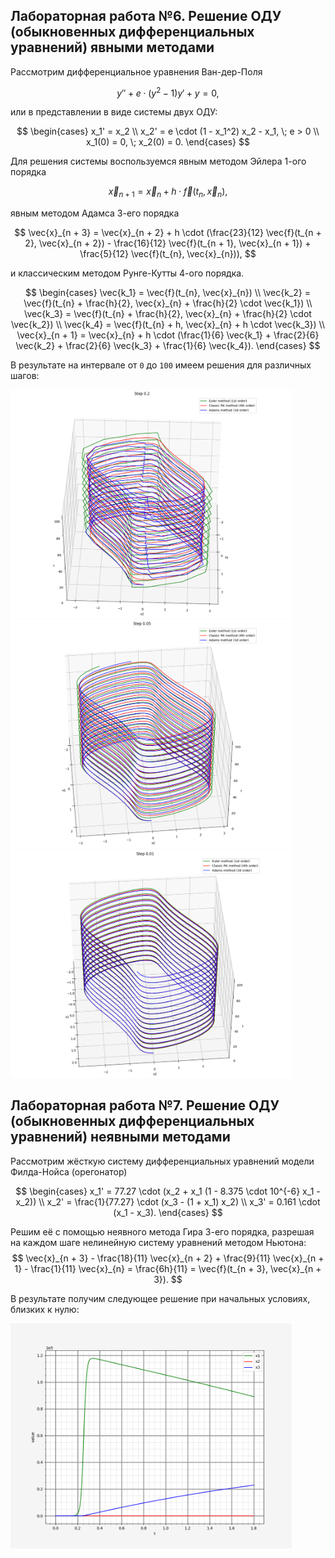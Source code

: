 ## Лабораторная работа №6. Решение ОДУ (обыкновенных дифференциальных уравнений) явными методами

Рассмотрим дифференциальное уравнения Ван-дер-Поля

$$
y'' + e \cdot (y^2 - 1) y' + y = 0,
$$

или в представлении в виде системы двух ОДУ:

$$
\begin{cases}
    x_1' = x_2 \\
    x_2' = e \cdot (1 - x_1^2) x_2 - x_1, \; e > 0 \\
    x_1(0) = 0, \; x_2(0) = 0.
\end{cases}
$$

Для решения системы воспользуемся явным методом Эйлера 1-ого порядка

$$
\vec{x}_{n + 1} = \vec{x}_{n} + h \cdot \vec{f}(t_{n}, \vec{x}_{n}),
$$

явным методом Адамса 3-его порядка

$$
\vec{x}_{n + 3} = \vec{x}_{n + 2} + h \cdot (\frac{23}{12} \vec{f}(t_{n + 2}, \vec{x}_{n + 2}) -
\frac{16}{12} \vec{f}(t_{n + 1}, \vec{x}_{n + 1}) + \frac{5}{12} \vec{f}(t_{n}, \vec{x}_{n})),
$$

и классическим методом Рунге-Кутты 4-ого порядка.

$$
\begin{cases}
    \vec{k_1} = \vec{f}(t_{n}, \vec{x}_{n}) \\
    \vec{k_2} = \vec{f}(t_{n} + \frac{h}{2}, \vec{x}_{n} + \frac{h}{2} \cdot \vec{k_1}) \\
    \vec{k_3} = \vec{f}(t_{n} + \frac{h}{2}, \vec{x}_{n} + \frac{h}{2} \cdot \vec{k_2}) \\
    \vec{k_4} = \vec{f}(t_{n} + h, \vec{x}_{n} + h \cdot \vec{k_3}) \\
    \vec{x}_{n + 1} = \vec{x}_{n} + h \cdot (\frac{1}{6} \vec{k_1} + \frac{2}{6} \vec{k_2} + 
    \frac{2}{6} \vec{k_3} + \frac{1}{6} \vec{k_4}).
\end{cases}
$$

В результате на интервале от `0` до `100` имеем решения для различных шагов:

<img src="images/lab1_step_0.2.png" width=450 class="center">
<img src="images/lab1_step_0.05.png" width=450 class="center">
<img src="images/lab1_step_0.01.png" width=450 class="center">

## Лабораторная работа №7. Решение ОДУ (обыкновенных дифференциальных уравнений) неявными методами

Рассмотрим жёсткую систему дифференциальных уравнений модели Филда-Нойса (орегонатор)

$$
\begin{cases}
    x_1' = 77.27 \cdot (x_2 + x_1 (1 - 8.375 \cdot 10^{-6} x_1 - x_2)) \\
    x_2' = \frac{1}{77.27} \cdot (x_3 - (1 + x_1) x_2) \\
    x_3' = 0.161 \cdot (x_1 - x_3).
\end{cases}
$$

Решим её с помощью неявного метода Гира 3-его порядка, разрешая на каждом шаге нелинейную систему
уравнений методом Ньютона:
$$
\vec{x}_{n + 3} - \frac{18}{11} \vec{x}_{n + 2} + \frac{9}{11} \vec{x}_{n + 1} -
\frac{1}{11} \vec{x}_{n} = \frac{6h}{11} = \vec{f}(t_{n + 3}, \vec{x}_{n + 3}).
$$

В результате получим следующее решение при начальных условиях, близких к нулю:

<img src="images/lab2_plot.png" width=450 class="center">
